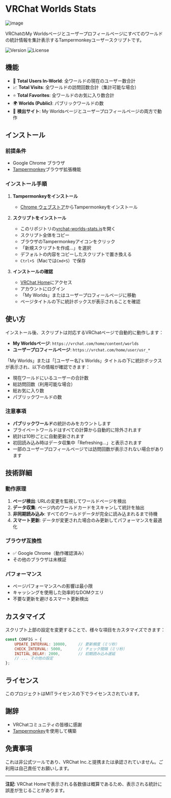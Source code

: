 # VRChat Worlds Stats

![image](https://github.com/user-attachments/assets/1f5ee2d3-e89a-413b-8ddf-a42a0113b5ad)

VRChatのMy Worldsページとユーザープロフィールページにすべてのワールドの統計情報を集計表示するTampermonkeyユーザースクリプトです。

![Version](https://img.shields.io/badge/version-1.1-blue.svg)
![License](https://img.shields.io/badge/license-MIT-green.svg)

## 機能

- 👥 **Total Users In-World**: 全ワールドの現在のユーザー数合計
- 📈 **Total Visits**: 全ワールドの訪問回数合計（集計可能な場合）
- ⭐ **Total Favorites**: 全ワールドのお気に入り数合計
- 🌍 **Worlds (Public)**: パブリックワールドの数
- 🎯 **検出サイト**: My Worldsページとユーザープロフィールページの両方で動作

## インストール

### 前提条件
- Google Chrome ブラウザ
- [Tampermonkey](https://www.tampermonkey.net/)ブラウザ拡張機能

### インストール手順

1. **Tampermonkeyをインストール**
   - [Chrome ウェブストア](https://chrome.google.com/webstore/detail/tampermonkey/dhdgffkkebhmkfjojejmpbldmpobfkfo)からTampermonkeyをインストール

2. **スクリプトをインストール**
   - このリポジトリの[vrchat-worlds-stats.js](vrchat-worlds-stats.js)を開く
   - スクリプト全体をコピー
   - ブラウザのTampermonkeyアイコンをクリック
   - 「新規スクリプトを作成...」を選択
   - デフォルトの内容をコピーしたスクリプトで置き換える
   - `Ctrl+S`（Macでは`Cmd+S`）で保存

3. **インストールの確認**
   - [VRChat Home](https://vrchat.com/home/content/worlds)にアクセス
   - アカウントにログイン
   - 「My Worlds」またはユーザープロフィールページに移動
   - ページタイトルの下に統計ボックスが表示されることを確認

## 使い方

インストール後、スクリプトは対応するVRChatページで自動的に動作します：

- **My Worldsページ**: `https://vrchat.com/home/content/worlds`
- **ユーザープロフィールページ**: `https://vrchat.com/home/user/usr_*`

「My Worlds」または「[ユーザー名]'s Worlds」タイトルの下に統計ボックスが表示され、以下の情報が確認できます：

- 現在ワールドにいるユーザーの合計数
- 総訪問回数（利用可能な場合）
- 総お気に入り数
- パブリックワールドの数

### 注意事項

- **パブリックワールド**の統計のみをカウントします
- プライベートワールドはすべての計算から自動的に除外されます
- 統計は10秒ごとに自動更新されます
- 初回読み込み時はデータ収集中「Refreshing...」と表示されます
- 一部のユーザープロフィールページでは訪問回数が表示されない場合があります

## 技術詳細

### 動作原理

1. **ページ検出**: URLの変更を監視してワールドページを検出
2. **データ収集**: ページ内のワールドカードをスキャンして統計を抽出
3. **非同期読み込み**: すべてのワールドデータが完全に読み込まれるまで待機
4. **スマート更新**: データが変更された場合のみ更新してパフォーマンスを最適化

### ブラウザ互換性

- ✅ Google Chrome（動作確認済み）
- その他のブラウザは未検証

### パフォーマンス

- ページパフォーマンスへの影響は最小限
- キャッシングを使用した効率的なDOMクエリ
- 不要な更新を避けるスマート更新検出

## カスタマイズ

スクリプト上部の設定を変更することで、様々な項目をカスタマイズできます：

```javascript
const CONFIG = {
    UPDATE_INTERVAL: 10000,     // 更新頻度（ミリ秒）
    CHECK_INTERVAL: 5000,       // チェック間隔（ミリ秒）
    INITIAL_DELAY: 2000,        // 初期読み込み遅延
    // ... その他の設定
};
```

## ライセンス

このプロジェクトはMITライセンスの下でライセンスされています。

## 謝辞

- VRChatコミュニティの皆様に感謝
- [Tampermonkey](https://www.tampermonkey.net/)を使用して構築

## 免責事項

これは非公式ツールであり、VRChat Inc.と提携または承認されていません。ご利用は自己責任でお願いします。

---

**注記**: VRChat Homeで表示される各数値は概算であるため、表示される統計に誤差が生じることがあります。
